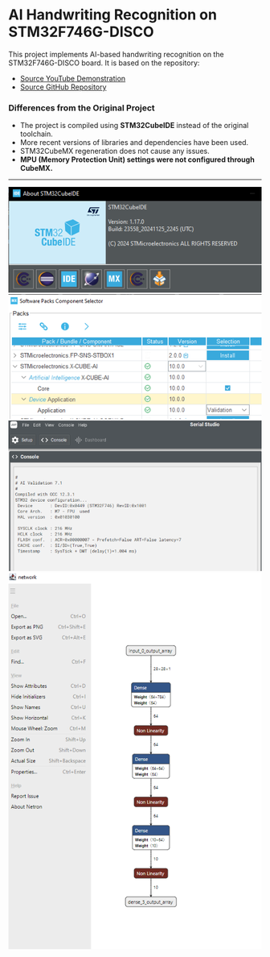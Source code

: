 # AI Handwriting Recognition on STM32F746G-DISCO

This project implements AI-based handwriting recognition on the STM32F746G-DISCO board.
It is based on the repository:

- [Source YouTube Demonstration](https://www.youtube.com/watch?v=0QSbi8sorVI)
- [Source GitHub Repository](https://github.com/jhang-jhe-wei/AI-handwriting-recognition-based-on-STM32f746g-DISCOVERY)

### Differences from the Original Project
- The project is compiled using **STM32CubeIDE** instead of the original toolchain.
- More recent versions of libraries and dependencies have been used.
- STM32CubeMX regeneration does not cause any issues.
- **MPU (Memory Protection Unit) settings were not configured through CubeMX.**
---
![Screenshot 1](assets/1.png)
![Screenshot 2](assets/2.png)
![Screenshot 3](assets/4.png)
![Screenshot 4](assets/3.png)
